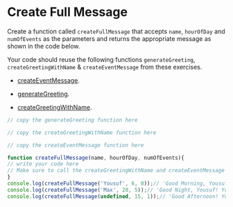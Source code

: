 # Create Full Message

Create a function called `createFullMessage` that accepts `name`, `hourOfDay` and `numOfEvents` as the parameters and returns the appropriate message as shown in the code below.

Your code should reuse the following functions `generateGreeting`, `createGreetingWithName` & `createEventMessage` from these exercises.

- [createEventMessage](https://github.com/McLarenCollege/foundations_public/blob/main/create-event-message.md).

- [generateGreeting](https://github.com/McLarenCollege/foundations_public/blob/main/generate-greeting.md).

- [createGreetingWithName](https://github.com/McLarenCollege/foundations_public/blob/main/create-greeting-with-name.md).



```js
// copy the generateGreeting function here

// copy the createGreetingWithName function here

// copy the createEventMessage function here

function createFullMessage(name, hourOfDay, numOfEvents){
// write your code here
// Make sure to call the createGreetingWithName and createEventMessage function here
}
console.log(createFullMessage('Yousuf', 6, 0));// 'Good Morning, Yousuf! You have no scheduled events today.'
console.log(createFullMessage('Max', 20, 5));// 'Good Night, Yousuf! You have 5 scheduled events today.'
console.log(createFullMessage(undefined, 15, 1));// 'Good Afternoon! You have 1 scheduled event today.'
```

